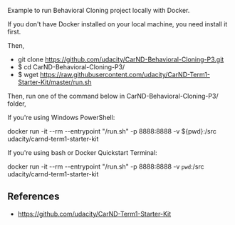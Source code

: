 Example to run Behavioral Cloning project locally with Docker.

If you don't have Docker installed on your local machine, you need install it first.

Then,

- git clone https://github.com/udacity/CarND-Behavioral-Cloning-P3.git
- $ cd CarND-Behavioral-Cloning-P3/
- $ wget https://raw.githubusercontent.com/udacity/CarND-Term1-Starter-Kit/master/run.sh

Then, run one of the command below in  CarND-Behavioral-Cloning-P3/ folder,

If you're using Windows PowerShell:

docker run -it --rm --entrypoint "/run.sh" -p 8888:8888 -v ${pwd}:/src udacity/carnd-term1-starter-kit

If you're using bash or Docker Quickstart Terminal:

docker run -it --rm --entrypoint "/run.sh" -p 8888:8888 -v `pwd`:/src udacity/carnd-term1-starter-kit


## References
- https://github.com/udacity/CarND-Term1-Starter-Kit
